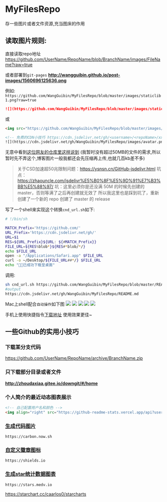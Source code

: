 # MyFilesRepo
存一些图片或者文件资源,充当图床的作用

## 读取图片规则:

直接读取repo地址
https://github.com/UserName/RepoName/blob/BranchName/images/FileName?raw=true

或者部署到`git-pages`
**http://wangguibin.github.io/post-images/1560696125636.png**

例如: 
`https://github.com/WangGuibin/MyFilesRepo/blob/master/images/staticlib1.png?raw=true`

```md
![](https://github.com/WangGuibin/MyFilesRepo/blob/master/images/staticlib1.png?raw=true)

```
或

```html
<img src="https://github.com/WangGuibin/MyFilesRepo/blob/master/images/staticlib1.png?raw=true" alt="" loading="lazy">

```

```html
<!-- 免费的CDN小技巧 https://cdn.jsdelivr.net/gh/<username>/<repoName>/xxx/xxx 真的香~  -->
![](https://cdn.jsdelivr.net/gh/WangGuibin/MyFilesRepo/images/avatar.png)
```
无意中看到[这位网友的仓库里这样说到](https://github.com/CNAD666/MyData) (我暂时没有超过50MB的文件的需求,所以暂时先不弄这个,博客图片一般我都还会先压缩再上传,也就几百kb差不多)
> 关于CSD加速超50兆限制问题：https://ysnsn.cn/GitHub-jsdelivr.html
坑点：https://zhaouncle.com/jsdelivr%E5%B0%8F%E5%9D%91%E7%B3%BB%E5%88%97/
坑：这里必须你是还没满 50M 的时候先创建的 master，否则等满了之后再创建就无效了
所以我这里也是踩到坑了，重新创建了一个新的 repo 创建了 master 的 release


写了一个shell来实现这个转换`cnd_url.sh`如下:
```bash
# !/bin/sh

MATCH_Prefix='https://github.com/'
URL_Prefix='https://cdn.jsdelivr.net/gh/'
URL=$1
RES=${URL_Prefix}${URL: ${#MATCH_Prefix}}
FILE_URL=${RES%blob*}${RES#*blob/*/}
echo $FILE_URL
open -a "/Applications/Safari.app" $FILE_URL
curl -o ~/Desktop/${FILE_URL##*/} $FILE_URL
echo "🚀🚀已成功下载至桌面"
```
调用: 
```bash
sh cnd_url.sh https://github.com/WangGuibin/MyFilesRepo/blob/master/README.md
#output
https://cdn.jsdelivr.net/gh/WangGuibin/MyFilesRepo/README.md
```

Mac上shell配合`自动操作`如下图
![](https://cdn.jsdelivr.net/gh/WangGuibin/MyFilesRepo/images/readme_icon00001.png)
![](https://cdn.jsdelivr.net/gh/WangGuibin/MyFilesRepo/images/readme_icon00002.png)
![](https://cdn.jsdelivr.net/gh/WangGuibin/MyFilesRepo/images/readme_icon00003.png)
![](https://cdn.jsdelivr.net/gh/WangGuibin/MyFilesRepo/images/readme_icon00004.png)
![](https://cdn.jsdelivr.net/gh/WangGuibin/MyFilesRepo/images/readme_icon00005.png)


手机上使用快捷指令[下载地址](https://www.icloud.com/shortcuts/c0a21ee9ab6c41b7aa91bb2be16130a7) 使用效果更佳~


## 一些Github的实用小技巧
### 下载某分支代码
https://github.com/UserName/RepoName/archive/BranchName.zip
### 只下载部分目录或者文件
**http://zhoudaxiaa.gitee.io/downgit/#/home**

### 个人简介的最近动态图表展示
```html
<!-- 自己配置用户名和颜色 -->
<img align="right" src="https://github-readme-stats.vercel.app/api?username=<UserName>&show_icons=true&icon_color=805AD5&text_color=2edfa3&bg_color=ffffff&hide_title=true&title_color=20a0ff" alt="CoderWGB's GitHub Stats">
```
### [生成代码图片](https://carbon.now.sh)
```
https://carbon.now.sh
```
### [自定义徽章图标](https://shields.io)
```
https://shields.io
```

### [生成star统计数据图表](https://stars.medv.io)
```
https://stars.medv.io
```
https://starchart.cc/caarlos0/starcharts

